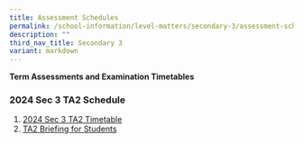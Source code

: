 ```yaml
---
title: Assessment Schedules
permalink: /school-information/level-matters/secondary-3/assessment-schedules/
description: ""
third_nav_title: Secondary 3
variant: markdown
---
```

**Term Assessments and Examination Timetables**

### 2024 Sec 3 TA2 Schedule

1. [2024 Sec 3 TA2 Timetable](/files/Examination%20Timetables/2024%20Exam%20Timetables/TA2/2024_TA2_S3_TT.pdf)
2. [TA2 Briefing for Students](/files/Examination%20Timetables/2024%20Exam%20Timetables/TA2/2024_TA_2_Briefing_to_Students.pdf)